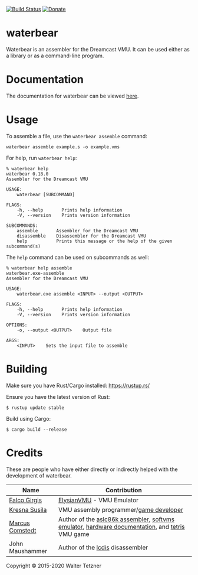 [![Build Status](https://travis-ci.org/wtetzner/waterbear.png?branch=master)](https://travis-ci.org/wtetzner/waterbear)
[![Donate](https://liberapay.com/assets/widgets/donate.svg)](https://liberapay.com/wtetzner/donate)

waterbear
=========

Waterbear is an assembler for the Dreamcast VMU. It can be used either as a library or as a command-line program.

Documentation
=============

The documentation for waterbear can be viewed [here](https://wtetzner.github.io/waterbear/).

Usage
=====

To assemble a file, use the `waterbear assemble` command:

    waterbear assemble example.s -o example.vms

For help, run `waterbear help`:

    % waterbear help
    waterbear 0.18.0
    Assembler for the Dreamcast VMU
    
    USAGE:
        waterbear [SUBCOMMAND]
    
    FLAGS:
        -h, --help       Prints help information
        -V, --version    Prints version information
    
    SUBCOMMANDS:
        assemble       Assembler for the Dreamcast VMU
        disassemble    Disassembler for the Dreamcast VMU
        help           Prints this message or the help of the given subcommand(s)

The `help` command can be used on subcommands as well:

    % waterbear help assemble
    waterbear.exe-assemble
    Assembler for the Dreamcast VMU
    
    USAGE:
        waterbear.exe assemble <INPUT> --output <OUTPUT>
    
    FLAGS:
        -h, --help       Prints help information
        -V, --version    Prints version information
    
    OPTIONS:
        -o, --output <OUTPUT>    Output file
    
    ARGS:
        <INPUT>    Sets the input file to assemble


Building
========

Make sure you have Rust/Cargo installed: https://rustup.rs/

Ensure you have the latest version of Rust:

    $ rustup update stable

Build using Cargo:

    $ cargo build --release

Credits
=======

These are people who have either directly or indirectly helped with
the development of waterbear.

| Name                                           | Contribution                                                                 |
|------------------------------------------------|------------------------------------------------------------------------------|
| [Falco Girgis](http://www.elysianshadows.com/) | [ElysianVMU](http://evmu.elysianshadows.com/) - VMU Emulator                 |
| [Kresna Susila](http://slum.online/dreamcast/) | VMU assembly programmer/[game developer](http://slum.online/dreamcast/nvmu/) |
| [Marcus Comstedt](http://mc.pp.se/dc/)         | Author of the [aslc86k assembler](http://mc.pp.se/dc/sw.html), [softvms emulator](http://mc.pp.se/dc/sw.html), [hardware documentation](http://mc.pp.se/dc/vms/), and [tetris](http://mc.pp.se/dc/files/tetris.s) VMU game |
| John Maushammer                                | Author of the [lcdis](http://mc.pp.se/dc/sw.html) disassembler               |

Copyright © 2015-2020 Walter Tetzner
